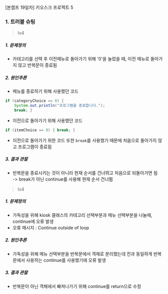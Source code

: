 [본캠프 19일차] 키오스크 프로젝트 5

### 1. 트러블 슈팅

> lv4
##### 1. 문제정의
- 카테고리를 선택 후 이전메뉴로 돌아가기 위해 '0'을 눌렀을 때, 이전 메뉴로 돌아가지 않고 반복문이 종료됨
##### 2. 원인추론
- 메뉴를 종료하기 위해 사용했던 코드
```java
if (categoryChoice == 0) {
    System.out.println("프로그램을 종료합니다.");
    break; }
```
- 이전으로 돌아가기 위해 사용했던 코드
```java
if (itemChoice == 0) { break; }
```
- 이전으로 돌아가기 위한 코드 또한 `break`를 사용했기 때문에 처음으로 돌아가지 않고 프로그램이 종료됨

##### 3. 결과 관찰
- 반복문을 종료시키는 것이 아니라 현재 순서를 건너뛰고 처음으로 되돌아가면 됨  
-> break가 아닌 continue를 사용해 현재 순서 건너뜀


> lv4
##### 1. 문제정의
- 가독성을 위해 kiosk 클래스의 카테고리 선택부분과 메뉴 선택부분을 나눌때, continue에 오류 발생
- 오류 메시지 : Continue outside of loop
##### 2. 원인추론
- 가독성을 위해 메뉴 선택부분을 반복문에서 객체로 분리했는데 전과 동일하게 반복문에서 사용하는 continue를 사용했기에 오류 발생
##### 3. 결과 관찰
- 반복문이 아닌 객체에서 빠져나가기 위해 continue를 return으로 수정